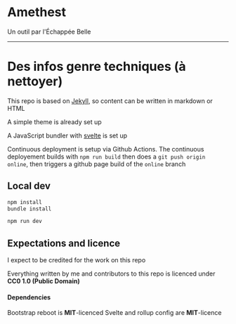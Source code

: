 # Amethest

Un outil par l'Échappée Belle

---

# Des infos genre techniques (à nettoyer)


This repo is based on [Jekyll](jekyllrb.com/), so content can be written in markdown or HTML

A simple theme is already set up

A JavaScript bundler with [svelte](https://svelte.dev/) is set up

Continuous deployment is setup via Github Actions. The continuous deployement builds with `npm run build` then does a `git push origin online`, then triggers a github page build of the `online` branch

## Local dev

```sh
npm install
bundle install

npm run dev
```


## Expectations and licence

I expect to be credited for the work on this repo

Everything written by me and contributors to this repo is licenced under **CC0 1.0 (Public Domain)**


#### Dependencies

Bootstrap reboot is **MIT**-licenced
Svelte and rollup config are **MIT**-licence
